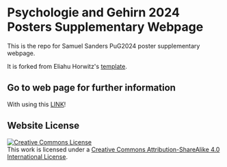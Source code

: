 # Psychologie and Gehirn 2024 Posters Supplementary Webpage
This is the repo for Samuel Sanders PuG2024 poster supplementary webpage.

It is forked from Eliahu Horwitz's [template](https://github.com/eliahuhorwitz/Academic-project-page-template).

## Go to web page for further information
With using this [LINK](https://samusander.github.io/PuG24/)!

## Website License
<a rel="license" href="http://creativecommons.org/licenses/by-sa/4.0/"><img alt="Creative Commons License" style="border-width:0" src="https://i.creativecommons.org/l/by-sa/4.0/88x31.png" /></a><br />This work is licensed under a <a rel="license" href="http://creativecommons.org/licenses/by-sa/4.0/">Creative Commons Attribution-ShareAlike 4.0 International License</a>.
